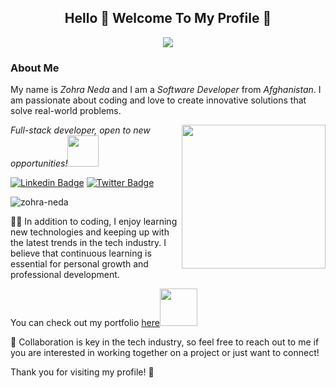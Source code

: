 <h2 align="center"> Hello 👋 Welcome To My Profile 🤭  </h2>

<p align="center">
	<a href="https://github.com/DenverCoder1/readme-typing-svg"><img src="https://readme-typing-svg.herokuapp.com?color=%23BD561D&duration=6000&lines=My+Name++is++Zohra+Neda;I+am++a++Full-Stack-Developer!!&center=true&width=380&height=45"></a>
</p>

### About Me
 My name is *Zohra Neda* and I am a *Software Developer* from *Afghanistan*. I am passionate about coding and love to create innovative solutions that solve real-world problems.

<img align='right' src="https://media.giphy.com/media/dWxO36Jzd6bTSt5dIY/giphy.gif" width="230">
<p><em>Full-stack developer, open to new opportunities!</em><img src="https://media.giphy.com/media/XGma2iRIHTKkwqRkFl/giphy.gif" width="50"></p>

[![Linkedin Badge](https://img.shields.io/badge/-Zohra%20Neda-blue?style=flat-square&logo=Linkedin&logoColor=white&link=https://www.linkedin.com/in/zohra-neda-3716b720b/)](https://www.linkedin.com/in/zohra-neda-3716b720b/)
[![Twitter Badge](https://img.shields.io/badge/-@Zohra_Neda_-1ca0f1?style=flat-square&labelColor=1ca0f1&logo=twitter&logoColor=white&link=https://twitter.com/zohra_neda)](https://twitter.com/zohra_neda) <p align="left"> <img src="https://komarev.com/ghpvc/?username=Zohra-Neda&label=Profile%20views&color=0e75b6&style=flat" alt="zohra-neda" /> </p>



👩‍💻 In addition to coding, I enjoy learning new technologies and keeping up with the latest trends in the tech industry. I believe that continuous learning is essential for personal growth and professional development.

<p>You can check out my portfolio <a href="https://zohra-neda.github.io/Portfolio/">here</a><img src="https://media.giphy.com/media/cKPse5DZaptID3YAMK/giphy.gif" width="60"></p>


🤝 Collaboration is key in the tech industry, so feel free to reach out to me if you are interested in working together on a project or just want to connect!

Thank you for visiting my profile! 🙏

<!---
zohra-neda/zohra-neda is a ✨ special ✨ repository because its `README.md` (this file) appears on your GitHub profile.
You can click the Preview link to take a look at your changes.
--->
